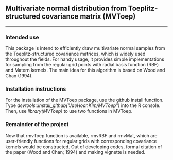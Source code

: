 ## Multivariate normal distribution from Toeplitz-structured covariance matrix (MVToep)

------------------------------------------------------------------------

### Intended use

This package is intend to efficiently draw multivariate normal samples from the Toeplitz-structured covariance matrices, which is widely used throughout the fields. For handy usage, it provides simple implementations for sampling from the regular grid points with radial basis function (RBF) and Matern kernels. The main idea for this algorithm is based on Wood and Chan (1994).

### Installation instructions

For the installation of the MVToep package, use the github install function. Type *devtools::install_github("JaeHoanKim/MVToep")* into the R console. Then, use *library(MVToep)* to use two functions in MVToep.

### Remainder of the project

Now that rmvToep function is available, rmvRBF and rmvMat, which are user-friendly functions for regular grids with corresponding covariance kernels would be constructed. Out of developing codes, formal citation of the paper (Wood and Chan; 1994) and making vignette is needed.
